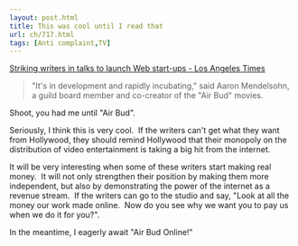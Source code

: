 ```yaml
---
layout: post.html
title: This was cool until I read that
url: ch/717.html
tags: [Anti complaint,TV]
---
```

[Striking writers in talks to launch Web start-ups - Los Angeles Times](http://www.latimes.com/business/la-fi-webwriters17dec17%2C0%2C4998256%2Cfull.story)

> "It's in development and rapidly incubating," said Aaron Mendelsohn, a guild board member and co-creator of the "Air Bud" movies.

Shoot, you had me until "Air Bud".

Seriously, I think this is very cool.  If the writers can't get what they want from Hollywood, they should remind Hollywood that their monopoly on the distribution of video entertainment is taking a big hit from the internet.

It will be very interesting when some of these writers start making real money.  It will not only strengthen their position by making them more independent, but also by demonstrating the power of the internet as a revenue stream.  If the writers can go to the studio and say, "Look at all the money our work made online.  Now do you see why we want you to pay us when we do it for you?".

In the meantime, I eagerly await "Air Bud Online!"
